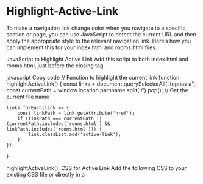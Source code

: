 ﻿# Highlight-Active-Link


To make a navigation link change color when you navigate to a specific section or page, you can use JavaScript to detect the current URL and then apply the appropriate style to the relevant navigation link. Here’s how you can implement this for your index.html and rooms.html files.

JavaScript to Highlight Active Link
Add this script to both index.html and rooms.html, just before the closing </body> tag:

javascript
Copy code
// Function to highlight the current link
function highlightActiveLink() {
    const links = document.querySelectorAll('.topnav a');
    const currentPath = window.location.pathname.split('/').pop(); // Get the current file name

    links.forEach(link => {
        const linkPath = link.getAttribute('href');
        if (linkPath === currentPath || (currentPath.includes('rooms.html') && linkPath.includes('rooms.html'))) {
            link.classList.add('active-link');
        }
    });
}

highlightActiveLink();
CSS for Active Link
Add the following CSS to your existing CSS file or directly in a <style> tag within the <head> of your HTML files:

css
Copy code
/* Highlighted navigation link */
.active-link {
    color: darkred; /* Change to the desired color */
    font-weight: bold;
}
Explanation:
JavaScript Functionality:

highlightActiveLink() function checks the current URL path using window.location.pathname and compares it with the href attribute of each navigation link.
If a match is found (i.e., the user is on the rooms.html page), it applies the active-link class to that specific link.
CSS Styling:

The .active-link class changes the color of the navigation link to darkred and makes the font bold. You can adjust these styles to fit your design needs.
Applying to Your Files:
In index.html: Ensure that the script is included, and the CSS for .active-link is either added to your stylesheet or embedded in the page.
In rooms.html: Do the same, ensuring that the script is included and the CSS is applied.
This will make sure that when you navigate to rooms.html, one of the "Rooms" links in the dropdown will be highlighted, indicating the active section of the site.
